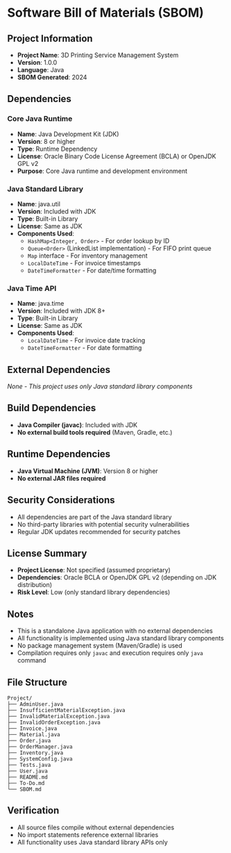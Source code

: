 # Software Bill of Materials (SBOM)

## Project Information
- **Project Name**: 3D Printing Service Management System
- **Version**: 1.0.0
- **Language**: Java
- **SBOM Generated**: 2024

## Dependencies

### Core Java Runtime
- **Name**: Java Development Kit (JDK)
- **Version**: 8 or higher
- **Type**: Runtime Dependency
- **License**: Oracle Binary Code License Agreement (BCLA) or OpenJDK GPL v2
- **Purpose**: Core Java runtime and development environment

### Java Standard Library
- **Name**: java.util
- **Version**: Included with JDK
- **Type**: Built-in Library
- **License**: Same as JDK
- **Components Used**:
  - `HashMap<Integer, Order>` - For order lookup by ID
  - `Queue<Order>` (LinkedList implementation) - For FIFO print queue
  - `Map` interface - For inventory management
  - `LocalDateTime` - For invoice timestamps
  - `DateTimeFormatter` - For date/time formatting

### Java Time API
- **Name**: java.time
- **Version**: Included with JDK 8+
- **Type**: Built-in Library
- **License**: Same as JDK
- **Components Used**:
  - `LocalDateTime` - For invoice date tracking
  - `DateTimeFormatter` - For date formatting

## External Dependencies
*None - This project uses only Java standard library components*

## Build Dependencies
- **Java Compiler (javac)**: Included with JDK
- **No external build tools required** (Maven, Gradle, etc.)

## Runtime Dependencies
- **Java Virtual Machine (JVM)**: Version 8 or higher
- **No external JAR files required**

## Security Considerations
- All dependencies are part of the Java standard library
- No third-party libraries with potential security vulnerabilities
- Regular JDK updates recommended for security patches

## License Summary
- **Project License**: Not specified (assumed proprietary)
- **Dependencies**: Oracle BCLA or OpenJDK GPL v2 (depending on JDK distribution)
- **Risk Level**: Low (only standard library dependencies)

## Notes
- This is a standalone Java application with no external dependencies
- All functionality is implemented using Java standard library components
- No package management system (Maven/Gradle) is used
- Compilation requires only `javac` and execution requires only `java` command

## File Structure
```
Project/
├── AdminUser.java
├── InsufficientMaterialException.java
├── InvalidMaterialException.java
├── InvalidOrderException.java
├── Invoice.java
├── Material.java
├── Order.java
├── OrderManager.java
├── Inventory.java
├── SystemConfig.java
├── Tests.java
├── User.java
├── README.md
├── To-Do.md
└── SBOM.md
```

## Verification
- All source files compile without external dependencies
- No import statements reference external libraries
- All functionality uses Java standard library APIs only
